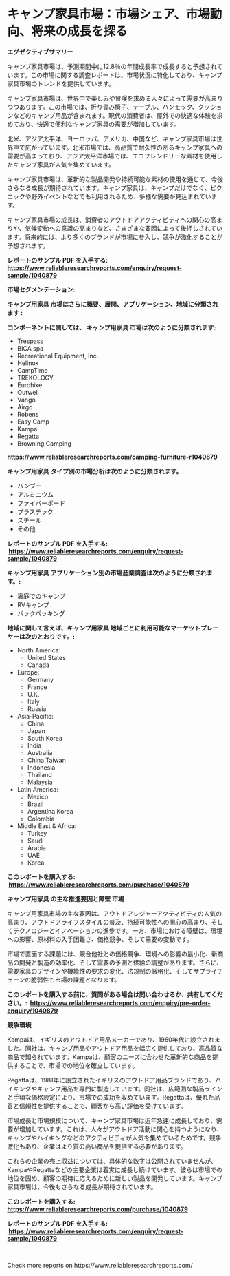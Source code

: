 <p><h1>キャンプ家具市場：市場シェア、市場動向、将来の成長を探る</h1></p><p><strong>エグゼクティブサマリー</strong></p>
<p><p>キャンプ家具市場は、予測期間中に12.8％の年間成長率で成長すると予想されています。この市場に関する調査レポートは、市場状況に特化しており、キャンプ家具市場のトレンドを提供しています。</p><p>キャンプ家具市場は、世界中で楽しみや冒険を求める人々によって需要が高まりつつあります。この市場では、折り畳み椅子、テーブル、ハンモック、クッションなどのキャンプ用品が含まれます。現代の消費者は、屋外での快適な体験を求めており、快適で便利なキャンプ家具の需要が増加しています。</p><p>北米、アジア太平洋、ヨーロッパ、アメリカ、中国など、キャンプ家具市場は世界中で広がっています。北米市場では、高品質で耐久性のあるキャンプ家具への需要が高まっており、アジア太平洋市場では、エコフレンドリーな素材を使用したキャンプ家具が人気を集めています。</p><p>キャンプ家具市場は、革新的な製品開発や持続可能な素材の使用を通じて、今後さらなる成長が期待されています。キャンプ家具は、キャンプだけでなく、ピクニックや野外イベントなどでも利用されるため、多様な需要が見込まれています。</p><p>キャンプ家具市場の成長は、消費者のアウトドアアクティビティへの関心の高まりや、気候変動への意識の高まりなど、さまざまな要因によって後押しされています。将来的には、より多くのブランドが市場に参入し、競争が激化することが予想されます。</p></p>
<p><strong>レポートのサンプル PDF を入手する: <a href="https://www.reliableresearchreports.com/enquiry/request-sample/1040879">https://www.reliableresearchreports.com/enquiry/request-sample/1040879</a></strong></p>
<p><strong>市場セグメンテーション:</strong></p>
<p><strong> キャンプ用家具 市場はさらに概要、展開、アプリケーション、地域に分類されます :</strong></p>
<p><strong>コンポーネントに関しては、 キャンプ用家具 市場は次のように分類されます: &nbsp;</strong></p>
<p><ul><li>Trespass</li><li>BICA spa</li><li>Recreational Equipment, Inc.</li><li>Helinox</li><li>CampTime</li><li>TREKOLOGY</li><li>Eurohike</li><li>Outwell</li><li>Vango</li><li>Airgo</li><li>Robens</li><li>Easy Camp</li><li>Kampa</li><li>Regatta</li><li>Browning Camping</li></ul></p>
<p><strong><a href="https://www.reliableresearchreports.com/camping-furniture-r1040879">https://www.reliableresearchreports.com/camping-furniture-r1040879</a></strong></p>
<p><strong> キャンプ用家具 タイプ別の市場分析は次のように分類されます。:</strong></p>
<p><ul><li>バンブー</li><li>アルミニウム</li><li>ファイバーボード</li><li>プラスチック</li><li>スチール</li><li>その他</li></ul></p>
<p><strong>レポートのサンプル PDF を入手する: &nbsp;<a href="https://www.reliableresearchreports.com/enquiry/request-sample/1040879">https://www.reliableresearchreports.com/enquiry/request-sample/1040879</a></strong></p>
<p><strong> キャンプ用家具 アプリケーション別の市場産業調査は次のように分類されます。:</strong></p>
<p><ul><li>裏庭でのキャンプ</li><li>RVキャンプ</li><li>バックパッキング</li></ul></p>
<p><strong>地域に関して言えば、キャンプ用家具 地域ごとに利用可能なマーケットプレーヤーは次のとおりです。:</strong></p>
<p><ul>
    <li>
        North America:
        <ul>
            <li>United States</li>
            <li>Canada</li>
        </ul>
    </li>
    <li>
        Europe:
        <ul>
            <li>Germany</li>
            <li>France</li>
            <li>U.K.</li>
            <li>Italy</li>
            <li>Russia</li>
        </ul>
    </li>
    <li>
        Asia-Pacific:
        <ul>
            <li>China</li>
            <li>Japan</li>
            <li>South Korea</li>
            <li>India</li>
            <li>Australia</li>
            <li>China Taiwan</li>
            <li>Indonesia</li>
            <li>Thailand</li>
            <li>Malaysia</li>
        </ul>
    </li>
    <li>
        Latin America:
        <ul>
            <li>Mexico</li>
            <li>Brazil</li>
            <li>Argentina Korea</li>
            <li>Colombia</li>
        </ul>
    </li>
    <li>
        Middle East & Africa:
        <ul>
            <li>Turkey</li>
            <li>Saudi</li>
            <li>Arabia</li>
            <li>UAE</li>
            <li>Korea</li>
        </ul>
    </li>
    </ul></p>
<p><strong>このレポートを購入する: &nbsp;<a href="https://www.reliableresearchreports.com/purchase/1040879">https://www.reliableresearchreports.com/purchase/1040879</a></strong></p>
<p><strong>キャンプ用家具 の主な推進要因と障壁 市場</strong></p>
<p><p>キャンプ用家具市場の主な要因は、アウトドアレジャーアクティビティの人気の高まり、アウトドアライフスタイルの普及、持続可能性への関心の高まり、そしてテクノロジーとイノベーションの進歩です。一方、市場における障壁は、環境への影響、原材料の入手困難さ、価格競争、そして需要の変動です。</p><p>市場で直面する課題には、競合他社との価格競争、環境への影響の最小化、新商品の開発と製造の効率化、そして需要の予測と供給の調整があります。さらに、需要家具のデザインや機能性の要求の変化、法規制の厳格化、そしてサプライチェーンの脆弱性も市場の課題となります。</p></p>
<p><strong>このレポートを購入する前に、質問がある場合は問い合わせるか、共有してください。:&nbsp; <a href="https://www.reliableresearchreports.com/enquiry/pre-order-enquiry/1040879">https://www.reliableresearchreports.com/enquiry/pre-order-enquiry/1040879</a></strong></p>
<p><strong>競争環境</strong></p>
<p><p>Kampaは、イギリスのアウトドア用品メーカーであり、1960年代に設立されました。同社は、キャンプ用品やアウトドア用品を幅広く提供しており、高品質な商品で知られています。Kampaは、顧客のニーズに合わせた革新的な商品を提供することで、市場での地位を確立しています。</p><p>Regattaは、1981年に設立されたイギリスのアウトドア用品ブランドであり、ハイキングやキャンプ用品を専門に製造しています。同社は、広範囲な製品ラインと手頃な価格設定により、市場での成功を収めています。Regattaは、優れた品質と信頼性を提供することで、顧客から高い評価を受けています。</p><p>市場成長と市場規模について、キャンプ家具市場は近年急速に成長しており、需要が増加しています。これは、人々がアウトドア活動に関心を持つようになり、キャンプやハイキングなどのアクティビティが人気を集めているためです。競争激化もあり、企業はより質の高い商品を提供する必要があります。</p><p>これらの企業の売上収益については、具体的な数字は公開されていませんが、KampaやRegattaなどの主要企業は着実に成長し続けています。彼らは市場での地位を固め、顧客の期待に応えるために新しい製品を開発しています。キャンプ家具市場は、今後もさらなる成長が期待されています。</p></p>
<p><strong>このレポートを購入する: &nbsp; <a href="https://www.reliableresearchreports.com/purchase/1040879">https://www.reliableresearchreports.com/purchase/1040879</a></strong></p>
<p><strong>レポートのサンプル PDF を入手する: &nbsp;<a href="https://www.reliableresearchreports.com/enquiry/request-sample/1040879">https://www.reliableresearchreports.com/enquiry/request-sample/1040879</a></strong><strong></strong></p>
<p>&nbsp;</p>
<p>Check more reports on https://www.reliableresearchreports.com/</p>